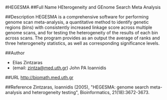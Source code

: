 #HEGESMA
##Full Name
HEterogeneity and GEnome Search Meta Analysis

##Description
HEGESMA is a comprehensive software for performing genome scan meta-analysis, a quantitative method to identify genetic regions (bins) with consistently increased linkage score across multiple genome scans, and for testing the heterogeneity of the results of each bin across scans. The program provides as an output the average of ranks and three heterogeneity statistics, as well as corresponding significance levels.

##Author
* Elias Zintzaras
* (email: zintza@med.uth.gr) John PA Ioannidis

##URL
http://biomath.med.uth.gr

##Reference
Zintzaras, Ioannidis (2005), "HEGESMA: genome search meta-analysis and heterogeneity testing", Bioinformatics, 21(18):3672-3673.


